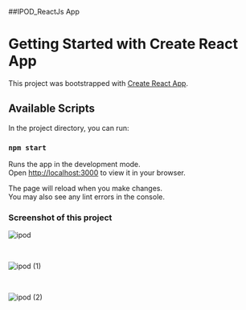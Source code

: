 ##IPOD_ReactJs App

# Getting Started with Create React App

This project was bootstrapped with [Create React App](https://github.com/facebook/create-react-app).

## Available Scripts

In the project directory, you can run:

### `npm start`

Runs the app in the development mode.\
Open [http://localhost:3000](http://localhost:3000) to view it in your browser.

The page will reload when you make changes.\
You may also see any lint errors in the console.




### Screenshot of this project

![ipod](https://user-images.githubusercontent.com/106314415/196906644-c786d357-f1f7-4cd1-951f-1544b609927d.png)

<br/>

![ipod (1)](https://user-images.githubusercontent.com/106314415/196906866-0f18907d-e19d-48ac-8b1a-1491246f05e4.png)

<br/>

![ipod (2)](https://user-images.githubusercontent.com/106314415/196906989-76d9cafd-bb56-4325-b089-0433e523226b.png)

